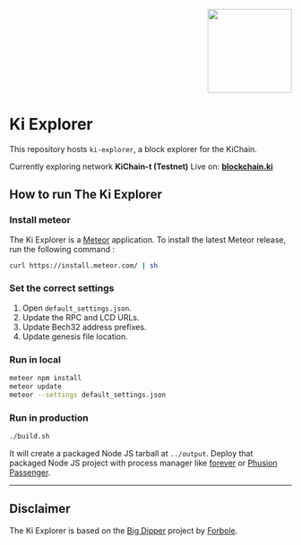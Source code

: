 <p align="right">
    <img width=150px src="https://wallet-testnet.blockchain.ki/static/img/icons/ki-chain.png" />
</p>

# Ki Explorer
This repository hosts `ki-explorer`, a block explorer for the KiChain.

Currently exploring network **KiChain-t (Testnet)** Live on: **[blockchain.ki](https://blockchain.ki)**

## How to run The  Ki Explorer
### Install meteor
The Ki Explorer is a [Meteor](https://www.meteor.com/) application. To install the latest Meteor release, run the following command :
```sh
curl https://install.meteor.com/ | sh
```

### Set the correct settings
1.  Open `default_settings.json`.
2.  Update the RPC and LCD URLs.
3.  Update Bech32 address prefixes.
4.  Update genesis file location.

### Run in local

```sh
meteor npm install
meteor update
meteor --settings default_settings.json
```

### Run in production

```sh
./build.sh
```

It will create a packaged Node JS tarball at `../output`. Deploy that packaged Node JS project with process manager like [forever](https://www.npmjs.com/package/forever) or [Phusion Passenger](https://www.phusionpassenger.com/library/walkthroughs/basics/nodejs/fundamental_concepts.html).

* * *

## Disclaimer

The Ki Explorer is based on the [Big Dipper](https://github.com/forbole/big-dipper) project by [Forbole](https://github.com/forbole).
